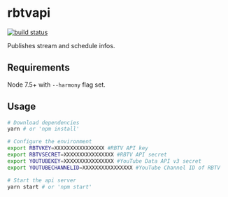 # rbtvapi
[![build status](https://gitlab.com/mhaehnel/rbtvapi/badges/master/build.svg)](https://gitlab.com/mhaehnel/rbtvapi/commits/master)

Publishes stream and schedule infos.

## Requirements
Node 7.5+ with ```--harmony``` flag set.

## Usage
```bash
# Download dependencies
yarn # or 'npm install'

# Configure the environment
export RBTVKEY=XXXXXXXXXXXXXXXX #RBTV API key
export RBTVSECRET=XXXXXXXXXXXXXXXX #RBTV API secret
export YOUTUBEKEY=XXXXXXXXXXXXXXXX #YouTube Data API v3 secret
export YOUTUBECHANNELID=XXXXXXXXXXXXXXXX #YouTube Channel ID of RBTV

# Start the api server
yarn start # or 'npm start'
```
